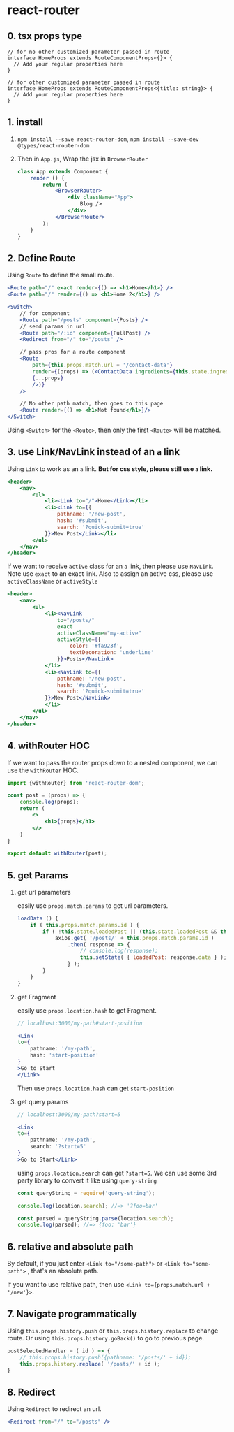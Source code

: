 # react-router

## 0. tsx props type

```tsx
// for no other customized parameter passed in route
interface HomeProps extends RouteComponentProps<{}> {
  // Add your regular properties here
}

// for other customized parameter passed in route
interface HomeProps extends RouteComponentProps<{title: string}> {
  // Add your regular properties here
}
```

## 1. install

1. `npm install --save react-router-dom`, `npm install --save-dev @types/react-router-dom`

2. Then in `App.js`, Wrap the jsx in `BrowserRouter`

    ```jsx
    class App extends Component {
        render () {
            return (
                <BrowserRouter>
                    <div className="App">
                        Blog />
                    </div>
                </BrowserRouter>
            );
        }
    }
    ```

## 2. Define Route

Using `Route` to define the small route.

```jsx
<Route path="/" exact render={() => <h1>Home</h1>} />
<Route path="/" render={() => <h1>Home 2</h1>} />

<Switch>
    // for component
    <Route path="/posts" component={Posts} />
    // send params in url
    <Route path="/:id" component={FullPost} />
    <Redirect from="/" to="/posts" />

    // pass pros for a route component
    <Route
        path={this.props.match.url + '/contact-data'}
        render={(props) => (<ContactData ingredients={this.state.ingredients}
        {...props}
        />)}
    />

    // No other path match, then goes to this page
    <Route render={() => <h1>Not found</h1>}/>
</Switch>
```

Using `<Switch>` for the `<Route>`, then only the first `<Route>` will be matched.

## 3. use Link/NavLink instead of an `a` link

Using `Link` to work as an `a` link. **But for css style, please still use `a` link.**

```jsx
<header>
    <nav>
        <ul>
            <li><Link to="/">Home</Link></li>
            <li><Link to={{
                pathname: '/new-post',
                hash: '#submit',
                search: '?quick-submit=true'
            }}>New Post</Link></li>
        </ul>
    </nav>
</header>
```

If we want to receive `active` class for an `a` link, then please use `NavLink`. Note use `exact` to an exact link. Also to assign an active css, please use `activeClassName` or `activeStyle`

```jsx
<header>
    <nav>
        <ul>
            <li><NavLink
                to="/posts/"
                exact
                activeClassName="my-active"
                activeStyle={{
                    color: '#fa923f',
                    textDecoration: 'underline'
                }}>Posts</NavLink>
            </li>
            <li><NavLink to={{
                pathname: '/new-post',
                hash: '#submit',
                search: '?quick-submit=true'
            }}>New Post</NavLink>
            </li>
        </ul>
    </nav>
</header>
```

## 4. withRouter HOC

If we want to pass the router props down to a nested component, we can use the `withRouter` HOC.

```jsx
import {withRouter} from 'react-router-dom';

const post = (props) => {
    console.log(props);
    return (
        <>
            <h1>{props}</h1>
        </>
    )
}

export default withRouter(post);
```

## 5. get Params

1. get url parameters

    easily use `props.match.params` to get url parameters.

    ```jsx
    loadData () {
        if ( this.props.match.params.id ) {
            if ( !this.state.loadedPost || (this.state.loadedPost && this.state.loadedPost.id !== +this.props.match.params.id) ) {
                axios.get( '/posts/' + this.props.match.params.id )
                    .then( response => {
                        // console.log(response);
                        this.setState( { loadedPost: response.data } );
                    } );
            }
        }
    }
    ```

2. get Fragment

    easily use `props.location.hash` to get Fragment.

    ```jsx
    // localhost:3000/my-path#start-position

    <Link
    to={
        pathname: '/my-path',
        hash: 'start-position'
    }
    >Go to Start
    </Link>
    ```

    Then use `props.location.hash` can get `start-position`

3. get query params

    ```jsx
    // localhost:3000/my-path?start=5

    <Link
    to={
        pathname: '/my-path',
        search: '?start=5'
    }
    >Go to Start</Link>
    ```

    using `props.location.search` can get `?start=5`. We can use some 3rd party library to convert it like using `query-string`

    ```jsx
    const queryString = require('query-string');

    console.log(location.search); //=> '?foo=bar'

    const parsed = queryString.parse(location.search);
    console.log(parsed); //=> {foo: 'bar'}
    ```

## 6. relative and absolute path

By default, if you just enter `<Link to="/some-path">`  or `<Link to="some-path">` , that's an absolute path.

If you want to use relative path, then use `<Link to={props.match.url + '/new'}>`.

## 7. Navigate programmatically

Using `this.props.history.push` or `this.props.history.replace` to change route. Or using `this.props.history.goBack()` to go to previous page.

```jsx
postSelectedHandler = ( id ) => {
    // this.props.history.push({pathname: '/posts/' + id});
    this.props.history.replace( '/posts/' + id );
}
```

## 8. Redirect

Using `Redirect` to redirect an url.

```jsx
<Redirect from="/" to="/posts" />
```